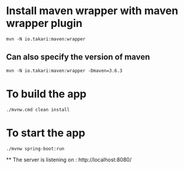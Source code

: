 # Install maven wrapper with maven wrapper plugin
```
mvn -N io.takari:maven:wrapper
```
## Can also specify the version of maven
```
mvn -N io.takari:maven:wrapper -Dmaven=3.6.3
```

# To build the app
```
./mvnw.cmd clean install
```

# To start the app
```
./mvnw spring-boot:run
```

** The server is listening on : http://localhost:8080/
